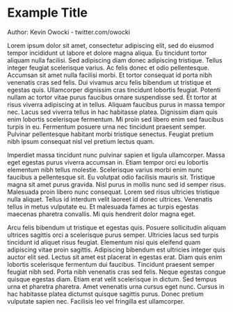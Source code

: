 # Example Title

Author: Kevin Owocki - twitter.com/owocki

Lorem ipsum dolor sit amet, consectetur adipiscing elit, sed do eiusmod tempor incididunt ut labore et dolore magna aliqua. Eu tincidunt tortor aliquam nulla facilisi. Sed adipiscing diam donec adipiscing tristique. Tellus integer feugiat scelerisque varius. Ac felis donec et odio pellentesque. Accumsan sit amet nulla facilisi morbi. Et tortor consequat id porta nibh venenatis cras sed felis. Dui vivamus arcu felis bibendum ut tristique et egestas quis. Ullamcorper dignissim cras tincidunt lobortis feugiat. Potenti nullam ac tortor vitae purus faucibus ornare suspendisse sed. Et tortor at risus viverra adipiscing at in tellus. Aliquam faucibus purus in massa tempor nec. Lacus sed viverra tellus in hac habitasse platea. Dignissim diam quis enim lobortis scelerisque fermentum. Mi proin sed libero enim sed faucibus turpis in eu. Fermentum posuere urna nec tincidunt praesent semper. Pulvinar pellentesque habitant morbi tristique senectus. Feugiat pretium nibh ipsum consequat nisl vel pretium lectus quam.

Imperdiet massa tincidunt nunc pulvinar sapien et ligula ullamcorper. Massa eget egestas purus viverra accumsan in. Etiam tempor orci eu lobortis elementum nibh tellus molestie. Scelerisque varius morbi enim nunc faucibus a pellentesque sit. Eu volutpat odio facilisis mauris sit. Tristique magna sit amet purus gravida. Nisl purus in mollis nunc sed id semper risus. Malesuada proin libero nunc consequat. Lorem sed risus ultricies tristique nulla aliquet. Tellus id interdum velit laoreet id donec ultrices. Venenatis tellus in metus vulputate eu. Et malesuada fames ac turpis egestas maecenas pharetra convallis. Mi quis hendrerit dolor magna eget.

Arcu felis bibendum ut tristique et egestas quis. Posuere sollicitudin aliquam ultrices sagittis orci a scelerisque purus semper. Ultricies lacus sed turpis tincidunt id aliquet risus feugiat. Elementum nisi quis eleifend quam adipiscing vitae proin sagittis. Adipiscing bibendum est ultricies integer quis auctor elit sed. Lectus sit amet est placerat in egestas erat. Diam quis enim lobortis scelerisque fermentum dui faucibus. Tincidunt praesent semper feugiat nibh sed. Porta nibh venenatis cras sed felis. Neque egestas congue quisque egestas diam. Etiam erat velit scelerisque in dictum. Sed tempus urna et pharetra pharetra. Amet venenatis urna cursus eget nunc. Cursus in hac habitasse platea dictumst quisque sagittis purus. Donec pretium vulputate sapien nec. Facilisis leo vel fringilla est ullamcorper.
